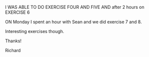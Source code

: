 
I WAS ABLE TO DO EXERCISE FOUR AND FIVE AND after 2 hours on EXERCISE 6 

ON Monday I spent an hour with Sean and we did exercise 7 and 8.

Interesting exercises though.

Thanks!

Richard
